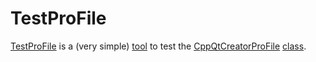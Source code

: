 # TestProFile

[TestProFile](https://github.com/richelbilderbeek/TestProFile) is a (very simple) [tool](https://github.com/richelbilderbeek/tools)
to test the
[CppQtCreatorProFile](https://github.com/richelbilderbeek/RibiClasses/tree/master/CppQtCreatorProFile)
[class](https://github.com/richelbilderbeek/cpp/blob/master/content/CppClass.md).
